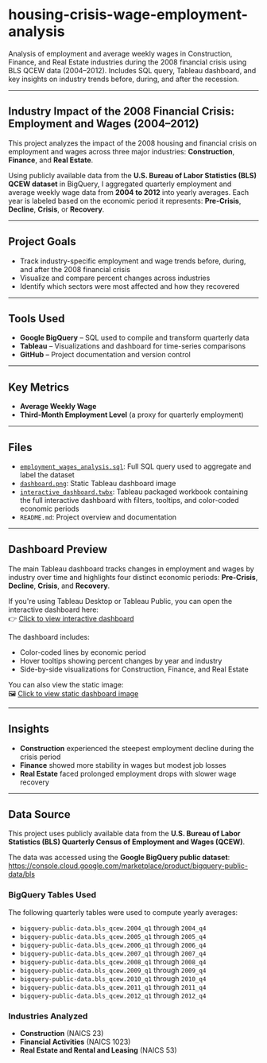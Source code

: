 # housing-crisis-wage-employment-analysis

Analysis of employment and average weekly wages in Construction, Finance, and Real Estate industries during the 2008 financial crisis using BLS QCEW data (2004–2012). Includes SQL query, Tableau dashboard, and key insights on industry trends before, during, and after the recession.

---

## Industry Impact of the 2008 Financial Crisis: Employment and Wages (2004–2012)

This project analyzes the impact of the 2008 housing and financial crisis on employment and wages across three major industries: **Construction**, **Finance**, and **Real Estate**.

Using publicly available data from the **U.S. Bureau of Labor Statistics (BLS) QCEW dataset** in BigQuery, I aggregated quarterly employment and average weekly wage data from **2004 to 2012** into yearly averages. Each year is labeled based on the economic period it represents: **Pre-Crisis**, **Decline**, **Crisis**, or **Recovery**.

---

## Project Goals

- Track industry-specific employment and wage trends before, during, and after the 2008 financial crisis  
- Visualize and compare percent changes across industries  
- Identify which sectors were most affected and how they recovered  

---

## Tools Used

- **Google BigQuery** – SQL used to compile and transform quarterly data  
- **Tableau** – Visualizations and dashboard for time-series comparisons  
- **GitHub** – Project documentation and version control  

---

## Key Metrics

- **Average Weekly Wage**  
- **Third-Month Employment Level** (a proxy for quarterly employment)  

---

## Files

- [`employment_wages_analysis.sql`](./employment_wages_analysis.sql): Full SQL query used to aggregate and label the dataset  
- [`dashboard.png`](./dashboard.png): Static Tableau dashboard image  
- [`interactive_dashboard.twbx`](./interactive_dashboard.twbx): Tableau packaged workbook containing the full interactive dashboard with filters, tooltips, and color-coded economic periods  
- `README.md`: Project overview and documentation  

---

## Dashboard Preview

The main Tableau dashboard tracks changes in employment and wages by industry over time and highlights four distinct economic periods: **Pre-Crisis**, **Decline**, **Crisis**, and **Recovery**.

If you're using Tableau Desktop or Tableau Public, you can open the interactive dashboard here:  
👉 [Click to view interactive dashboard](./interactive_dashboard.twbx)

The dashboard includes:
- Color-coded lines by economic period  
- Hover tooltips showing percent changes by year and industry  
- Side-by-side visualizations for Construction, Finance, and Real Estate  

You can also view the static image:  
🖼️ [Click to view static dashboard image](./dashboard.png)

---

## Insights

- **Construction** experienced the steepest employment decline during the crisis period  
- **Finance** showed more stability in wages but modest job losses  
- **Real Estate** faced prolonged employment drops with slower wage recovery  

---

## Data Source

This project uses publicly available data from the **U.S. Bureau of Labor Statistics (BLS) Quarterly Census of Employment and Wages (QCEW)**.

The data was accessed using the **Google BigQuery public dataset**:  
https://console.cloud.google.com/marketplace/product/bigquery-public-data/bls

### BigQuery Tables Used

The following quarterly tables were used to compute yearly averages:

- `bigquery-public-data.bls_qcew.2004_q1` through `2004_q4`  
- `bigquery-public-data.bls_qcew.2005_q1` through `2005_q4`  
- `bigquery-public-data.bls_qcew.2006_q1` through `2006_q4`  
- `bigquery-public-data.bls_qcew.2007_q1` through `2007_q4`  
- `bigquery-public-data.bls_qcew.2008_q1` through `2008_q4`  
- `bigquery-public-data.bls_qcew.2009_q1` through `2009_q4`  
- `bigquery-public-data.bls_qcew.2010_q1` through `2010_q4`  
- `bigquery-public-data.bls_qcew.2011_q1` through `2011_q4`  
- `bigquery-public-data.bls_qcew.2012_q1` through `2012_q4`  

### Industries Analyzed

- **Construction** (NAICS 23)  
- **Financial Activities** (NAICS 1023)  
- **Real Estate and Rental and Leasing** (NAICS 53)  
